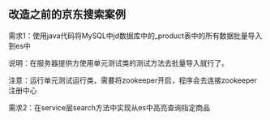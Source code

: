## 改造之前的京东搜索案例

需求1：使用java代码将MySQL中jd数据库中的_product表中的所有数据批量导入到es中

说明：在服务器提供方使用单元测试类的测试方法去批量导入就行了。

注意：运行单元测试运行类，需要将zookeeper开启，程序会去连接zookeeper注册中心

需求2：在service层search方法中实现从es中高亮查询指定商品
